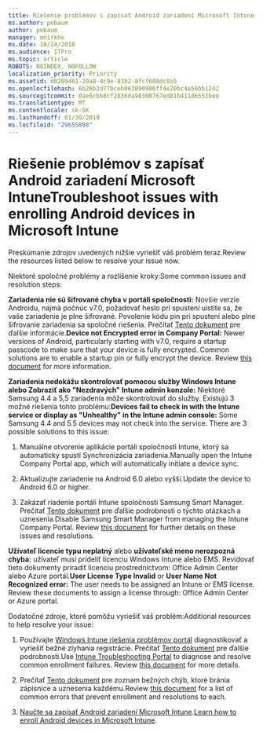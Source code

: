 ```yaml
---
title: Riešenie problémov s zapísať Android zariadení Microsoft Intune
ms.author: pebaum
author: pebaum
manager: mnirkhe
ms.date: 10/24/2018
ms.audience: ITPro
ms.topic: article
ROBOTS: NOINDEX, NOFOLLOW
localization_priority: Priority
ms.assetid: d0269461-20a8-4c9e-83b2-8fcf608dc0a5
ms.openlocfilehash: 6b26b2d77bceb063090986ff4e20bc4a56bb1242
ms.sourcegitcommit: 0ae6cbb8cf2836da98300767ed81b411d6551bee
ms.translationtype: MT
ms.contentlocale: sk-SK
ms.lasthandoff: 01/30/2019
ms.locfileid: "29655898"
---
```

# <a name="troubleshoot-issues-with-enrolling-android-devices-in-microsoft-intune"></a><span data-ttu-id="da838-102">Riešenie problémov s zapísať Android zariadení Microsoft Intune</span><span class="sxs-lookup"><span data-stu-id="da838-102">Troubleshoot issues with enrolling Android devices in Microsoft Intune</span></span>

<span data-ttu-id="da838-103">Preskúmanie zdrojov uvedených nižšie vyriešiť váš problém teraz.</span><span class="sxs-lookup"><span data-stu-id="da838-103">Review the resources listed below to resolve your issue now.</span></span>
  
<span data-ttu-id="da838-104">Niektoré spoločné problémy a rozlíšenie kroky:</span><span class="sxs-lookup"><span data-stu-id="da838-104">Some common issues and resolution steps:</span></span>
  
 <span data-ttu-id="da838-p101">**Zariadenia nie sú šifrované chyba v portáli spoločnosti:** Novšie verzie Androidu, najmä počnúc v7.0, požadovať heslo pri spustení uistite sa, že vaše zariadenie je plne šifrované. Povolenie kódu pin pri spustení alebo plne šifrovanie zariadenia sa spoločné riešenia. Prečítať [Tento dokument](https://docs.microsoft.com/intune-user-help/your-device-appears-encrypted-but-cp-says-otherwise-android) pre ďalšie informácie.</span><span class="sxs-lookup"><span data-stu-id="da838-p101">**Device not Encrypted error in Company Portal:** Newer versions of Android, particularly starting with v7.0, require a startup passcode to make sure that your device is fully encrypted. Common solutions are to enable a startup pin or fully encrypt the device. Review [this document](https://docs.microsoft.com/intune-user-help/your-device-appears-encrypted-but-cp-says-otherwise-android) for more information.</span></span> 
  
 <span data-ttu-id="da838-p102">**Zariadenia nedokážu skontrolovať pomocou služby Windows Intune alebo Zobraziť ako "Nezdravých" Intune admin konzole:** Niektoré Samsung 4.4 a 5,5 zariadenia môže skontrolovať do služby. Existujú 3 možné riešenia tohto problému:</span><span class="sxs-lookup"><span data-stu-id="da838-p102">**Devices fail to check in with the Intune service or display as "Unhealthy" in the Intune admin console:** Some Samsung 4.4 and 5.5 devices may not check into the service. There are 3 possible solutions to this issue:</span></span> 
  
1. <span data-ttu-id="da838-110">Manuálne otvorenie aplikácie portáli spoločnosti Intune, ktorý sa automaticky spustí Synchronizácia zariadenia.</span><span class="sxs-lookup"><span data-stu-id="da838-110">Manually open the Intune Company Portal app, which will automatically initiate a device sync.</span></span>
    
2. <span data-ttu-id="da838-111">Aktualizujte zariadenie na Android 6.0 alebo vyšší.</span><span class="sxs-lookup"><span data-stu-id="da838-111">Update the device to Android 6.0 or higher.</span></span>
    
3. <span data-ttu-id="da838-p103">Zakázať riadenie portáli Intune spoločnosti Samsung Smart Manager. Prečítať [Tento dokument](https://docs.microsoft.com/intune-classic/troubleshoot/troubleshoot-device-enrollment-in-intune#devices-fail-to-check-in-with-the-intune-service-and-display-as-unhealthy-in-the-intune-admin-console) pre ďalšie podrobnosti o týchto otázkach a uznesenia.</span><span class="sxs-lookup"><span data-stu-id="da838-p103">Disable Samsung Smart Manager from managing the Intune Company Portal. Review [this document](https://docs.microsoft.com/intune-classic/troubleshoot/troubleshoot-device-enrollment-in-intune#devices-fail-to-check-in-with-the-intune-service-and-display-as-unhealthy-in-the-intune-admin-console) for further details on these issues and resolutions.</span></span> 
    
 <span data-ttu-id="da838-p104">**Užívateľ licencie typu neplatný** alebo **užívateľské meno nerozpozná chyba:** užívateľ musí prideliť licenciu Windows Intune alebo EMS. Revidovať tieto dokumenty priradiť licenciu prostredníctvom: Office Admin Center alebo Azure portál.</span><span class="sxs-lookup"><span data-stu-id="da838-p104">**User License Type Invalid** or **User Name Not Recognized error:** The user needs to be assigned an Intune or EMS license. Review these documents to assign a license through: Office Admin Center or Azure portal.</span></span> 
  
<span data-ttu-id="da838-116">Dodatočné zdroje, ktoré pomôžu vyriešiť váš problém:</span><span class="sxs-lookup"><span data-stu-id="da838-116">Additional resources to help resolve your issue:</span></span>
  
1. <span data-ttu-id="da838-p105">Používajte [Windows Intune riešenia problémov portál](https://devicemanagement.microsoft.com/#blade/Microsoft_Intune_DeviceSettings/TroubleshootBlade) diagnostikovať a vyriešiť bežné zlyhania registrácie. Prečítať [Tento dokument](https://docs.microsoft.com/intune/help-desk-operators) pre ďalšie podrobnosti.</span><span class="sxs-lookup"><span data-stu-id="da838-p105">Use [Intune Troubleshooting Portal](https://devicemanagement.microsoft.com/#blade/Microsoft_Intune_DeviceSettings/TroubleshootBlade) to diagnose and resolve common enrollment failures. Review [this document](https://docs.microsoft.com/intune/help-desk-operators) for more details.</span></span> 
    
2. <span data-ttu-id="da838-119">Prečítať [Tento dokument](https://docs.microsoft.com/intune-classic/Troubleshoot/troubleshoot-device-enrollment-in-intune) pre zoznam bežných chýb, ktoré bránia zápisnice a uznesenia každému.</span><span class="sxs-lookup"><span data-stu-id="da838-119">Review [this document](https://docs.microsoft.com/intune-classic/Troubleshoot/troubleshoot-device-enrollment-in-intune) for a list of common errors that prevent enrollment and resolutions to each.</span></span> 
    
3. <span data-ttu-id="da838-120">[Naučte sa zapísať Android zariadení Microsoft Intune](https://docs.microsoft.com/intune/android-enroll).</span><span class="sxs-lookup"><span data-stu-id="da838-120">[Learn how to enroll Android devices in Microsoft Intune](https://docs.microsoft.com/intune/android-enroll).</span></span>
    

